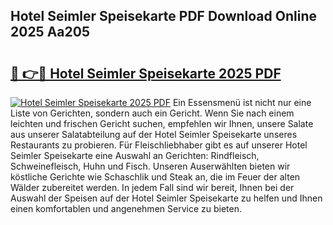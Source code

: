 ## Hotel Seimler Speisekarte PDF Download Online 2025 Aa205

# <h2><a href="http://gc7yg6.nevu.top/?p=Hotel+Seimler+Speisekarte">🔗 👉🔴 Hotel Seimler Speisekarte 2025 PDF</a></h2>

[![Hotel Seimler Speisekarte 2025 PDF](https://i.imgur.com/dBaPXMq.png)](http://gc7yg6.nevu.top/?p=Hotel+Seimler+Speisekarte)
Ein Essensmenü ist nicht nur eine Liste von Gerichten, sondern auch ein Gericht. Wenn Sie nach einem leichten und frischen Gericht suchen, empfehlen wir Ihnen, unsere Salate aus unserer Salatabteilung auf der Hotel Seimler Speisekarte unseres Restaurants zu probieren. Für Fleischliebhaber gibt es auf unserer Hotel Seimler Speisekarte eine Auswahl an Gerichten: Rindfleisch, Schweinefleisch, Huhn und Fisch. Unseren Auserwählten bieten wir köstliche Gerichte wie Schaschlik und Steak an, die im Feuer der alten Wälder zubereitet werden. In jedem Fall sind wir bereit, Ihnen bei der Auswahl der Speisen auf der Hotel Seimler Speisekarte zu helfen und Ihnen einen komfortablen und angenehmen Service zu bieten.
